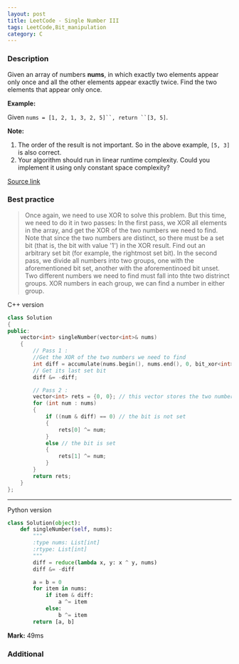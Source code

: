 ```yaml
---
layout: post
title: LeetCode - Single Number III
tags: LeetCode,Bit_manipulation
category: C
---
```



### Description
Given an array of numbers **nums**, in which exactly two elements appear only once and all the other elements appear exactly twice. Find the two elements that appear only once.

**Example:**

Given `nums = [1, 2, 1, 3, 2, 5]``, return ``[3, 5]`.

**Note:**

1. The order of the result is not important. So in the above example, `[5, 3]` is also correct.
2. Your algorithm should run in linear runtime complexity. Could you implement it using only constant space complexity?

[Source link](https://leetcode.com/problems/single-number-iii/#/description)


### Best practice

>Once again, we need to use XOR to solve this problem. But this time, we need to do it in two passes:
In the first pass, we XOR all elements in the array, and get the XOR of the two numbers we need to find. Note that since the two numbers are distinct, so there must be a set bit (that is, the bit with value '1') in the XOR result. Find
out an arbitrary set bit (for example, the rightmost set bit).
In the second pass, we divide all numbers into two groups, one with the aforementioned bit set, another with the aforementinoed bit unset. Two different numbers we need to find must fall into thte two distrinct groups. XOR numbers in each group, we can find a number in either group.

C++ version

```c++
class Solution
{
public:
    vector<int> singleNumber(vector<int>& nums)
    {
        // Pass 1 :
        //Get the XOR of the two numbers we need to find
        int diff = accumulate(nums.begin(), nums.end(), 0, bit_xor<int>());
        // Get its last set bit
        diff &= -diff;

        // Pass 2 :
        vector<int> rets = {0, 0}; // this vector stores the two numbers we will return
        for (int num : nums)
        {
            if ((num & diff) == 0) // the bit is not set
            {
                rets[0] ^= num;
            }
            else // the bit is set
            {
                rets[1] ^= num;
            }
        }
        return rets;
    }
};
```

----
Python version

```python
class Solution(object):
    def singleNumber(self, nums):
        """
        :type nums: List[int]
        :rtype: List[int]
        """
        diff = reduce(lambda x, y: x ^ y, nums)
        diff &= -diff

        a = b = 0
        for item in nums:
            if item & diff:
                a ^= item
            else:
                b ^= item
        return [a, b]

```

**Mark:** 49ms


### Additional
